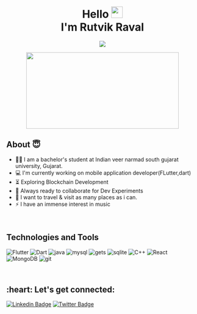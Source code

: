 <!-- Introduction -->
<h1 align="center">Hello <img src="https://emojis.slackmojis.com/emojis/images/1531849430/4246/blob-sunglasses.gif?1531849430" width="30"/><br> I'm Rutvik Raval</h1>

<!-- Cool animation mentioning my techstack -->
<p align="center">
  <a href="https://github.com/DenverCoder1/readme-typing-svg"><img src="https://readme-typing-svg.herokuapp.com?color=%23F75F5F&size=20&center=true&vCenter=true&lines=Flutter-Mobile+Developer;full+Stack+Mobile+Developer"></a>
</p>


<div align="center">
  <img src="https://developers.giphy.com/branch/master/static/api-512d36c09662682717108a38bbb5c57d.gif" width="400" height="200" />
</div>

## About 😇
- 👨‍🎓 I am a bachelor's student at Indian veer narmad south gujarat university, Gujarat.
- :computer: I'm currently working on mobile application developer(FLutter,dart)
- :hourglass_flowing_sand:  Exploring Blockchain Development
- :rocket: Always ready to collaborate for Dev Experiments
- :dart: I want to travel & visit as many places as i can.
- :zap: I have an immense interest in music<br>

<!-- divider -->
&nbsp;

<!-- skills showcase -->
<h2>Technologies and Tools</h2>
<p>
<div>
  <img alt="Flutter" src="https://img.shields.io/badge/-Flutter-13aa52?style=flat-square&logo=Flutter&logoColor=white" />
  <img alt="Dart" src="https://img.shields.io/badge/-Dart-13aa52?style=flat-square&logo=dart&logoColor=white" />
  <img alt="java" src="https://img.shields.io/badge/-Java-13aa52?style=flat-square&logo=java&logoColor=white" />
  <img alt="mysql" src="https://img.shields.io/badge/-MYSQL-45b8d8?style=flat-square&logo=mysql&logoColor=white" />
  <img alt="gets" src="https://img.shields.io/badge/-Getx-45b8d8?style=flat-square&logo=Getx&logoColor=white" />
  <img alt="sqlite" src="https://img.shields.io/badge/-SQLite-13aa52?style=flat-square&logo=SQLite&logoColor=white" />
<!--   <img alt="Javascript" src="https://img.shields.io/badge/JavaScript-F7DF1E?style=flat-sqaure&logo=javascript&logoColor=black" /> -->
  <img alt="C++" src="https://img.shields.io/badge/C%2B%2B-00599C?style=flat-square&logo=c%2B%2B&logoColor=white" />
  <img alt="React" src="https://img.shields.io/badge/-React-45b8d8?style=flat-square&logo=react&logoColor=white" />
  <img alt="MongoDB" src="https://img.shields.io/badge/-MongoDB-13aa52?style=flat-square&logo=mongodb&logoColor=white" />
<!--   <img alt="Nodejs" src="https://img.shields.io/badge/-Nodejs-43853d?style=flat-square&logo=Node.js&logoColor=white" /> -->
<!--   <img alt="ExpressJS" src="https://img.shields.io/badge/Express.js-404D59?style=flat-sqaure" /> -->
<!--   <img alt="Tailwindcss" src="https://img.shields.io/badge/Tailwind_CSS-38B2AC?style=flat-sqaure&logo=tailwind-css&logoColor=white" /> -->
<!--   <img alt="Solidity" src="https://img.shields.io/badge/-Solidity-5C2D91?style=flat-square&logo=solidity&logoColor=white" /> -->
<!--   <img alt="Hardhat" src="https://img.shields.io/badge/-Hardhat-ED8B00?style=flat-square&logo=hardhat&logoColor=white" /> -->
<!--   <img alt="Hardhat" src="https://img.shields.io/badge/Ethereum-3C3C3D?style=flat-sqaure&logo=Ethereum&logoColor=white" /> -->
  <img alt="git" src="https://img.shields.io/badge/-Git-F05032?style=flat-square&logo=git&logoColor=white" />
<!--   <img alt="NextJs" src="https://img.shields.io/badge/-NextJs-ea2845?style=flat-square&logo=react&logoColor=white" /> -->
<!--   <img alt="npm" src="https://img.shields.io/badge/-YARN-CB3837?style=flat-square&logo=yarn&logoColor=white" /> -->
<!--   <img alt="html5" src="https://img.shields.io/badge/-HTML5-E34F26?style=flat-square&logo=html5&logoColor=white" /> -->
<!--   <img alt="Brave" src="https://img.shields.io/badge/-Brave-FB542B?style=flat-square&logo=brave&logoColor=white" /> -->
<!--   <img alt="MacOS" src="https://img.shields.io/badge/-Mac%20OS-000000?style=flat-square&logo=apple&logoColor=white" /> -->
  
</div>
</p>

<!-- divider -->
&nbsp;

<!-- most used languages -->
<!-- <h2>My Stats<h2> -->
<!-- <p> -->
<!-- <img width="400" align="center" height="200" src="https://github-readme-stats-defcon27.vercel.app/api?username=Rutvikraval1&show_icons=true&line_height=30&theme=react" alt="Rutvik raval's Github Stats" /> -->
<!-- </p> -->
  
 <h2 align="left">:heart: Let's get connected:</h2>

[![Linkedin Badge](https://img.shields.io/badge/-LINKEDIN-blue?style=flat-square&logo=Linkedin&logoColor=white&link=https://www.linkedin.com/in/rutvik-raval-04617b199/)](https://www.linkedin.com/in/rutvik-raval-04617b199/) 
[![Twitter Badge](https://img.shields.io/badge/-TWITTER-1ca0f1?style=flat-square&labelColor=1ca0f1&logo=twitter&logoColor=white&link=https://twitter.com/rutvikraval5)](https://twitter.com/rutvikraval5)
